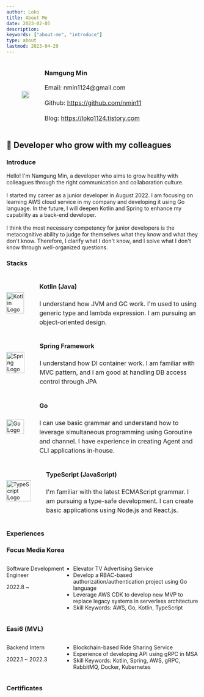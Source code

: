 ```yaml
---
author: Loko
title: About Me
date: 2023-02-05
description:
keywords: ["about-me", "introduce"]
type: about
lastmod: 2023-04-29
---
```


<div class="profile-row">
  <div class="profile-column">
    <img class="profile-image" src="/about-profile.jpg">
  </div>
  <div class="profile_column">
    <h3>Namgung Min</h3>
    <div class="contact-info">
      <p>Email: nmin1124@gmail.com</p>
      <p>Github: <a href="https://github.com/nmin11" target="_blank">https://github.com/nmin11</a></p>
      <p>Blog: <a href="https://loko1124.tistory.com" target="_blank">https://loko1124.tistory.com</a></p>
    </div>
  </div>
</div>

## 👯 Developer who grow with my colleagues

### Introduce

Hello! I'm Namgung Min, a developer who aims to grow healthy with colleagues through the right communication and collaboration culture.  
<br>
I started my career as a junior developer in August 2022. I am focusing on learning AWS cloud service in my company and developing it using Go language. In the future, I will deepen Kotlin and Spring to enhance my capability as a back-end developer.  
<br>
I think the most necessary competency for junior developers is the metacognitive ability to judge for themselves what they know and what they don't know. Therefore, I clarify what I don't know, and I solve what I don't know through well-organized questions.

### Stacks

<div class="stack-row">
  <div class="stack-image">
    <img src="/kotlin.png" alt="Kotlin Logo" class="stack-logo">
  </div>
  <div class="stack-description">
    <h4>Kotlin (Java)</h4>
    <p>I understand how JVM and GC work. I'm used to using generic type and lambda expression. I am pursuing an object-oriented design.</p>
  </div>
</div>
<div class="stack-row">
  <div class="stack-image">
    <img src="/spring.svg" alt="Spring Logo" class="stack-logo">
  </div>
  <div class="stack-description">
    <h4>Spring Framework</h4>
    <p>I understand how DI container work. I am familiar with MVC pattern, and I am good at handling DB access control through JPA</p>
  </div>
</div>
<div class="stack-row">
  <div class="stack-image">
    <img src="/go.png" alt="Go Logo" class="stack-logo">
  </div>
  <div class="stack-description">
    <h4>Go</h4>
    <p>I can use basic grammar and understand how to leverage simultaneous programming using Goroutine and channel. I have experience in creating Agent and CLI applications in-house.</p>
  </div>
</div>
<div class="stack-row">
  <div class="stack-image">
    <img src="/typescript.png" alt="TypeScript Logo" class="stack-logo">
  </div>
  <div class="stack-description">
    <h4>TypeScript (JavaScript)</h4>
    <p>I'm familiar with the latest ECMAScript grammar. I am pursuing a type-safe development. I can create basic applications using Node.js and React.js.</p>
  </div>
</div>

### Experiences

<h3 class="experience-company">Focus Media Korea</h3>
<div class="experience-row">
  <div class="experience-left">
    <p class="experience-position">Software Development Engineer</p>
    <p>2022.8 ~</p>
  </div>
  <div class="experience-details">
    <ul class="experience-tasks">
      <li>Elevator TV Advertising Service</li>
      <li>Develop a RBAC-based authorization/authentication project using Go language</li>
      <li>Leverage AWS CDK to develop new MVP to replace legacy systems in serverless architecture</li>
      <li>Skill Keywords: AWS, Go, Kotlin, TypeScript</li>
    </ul>
  </div>
</div>

<h3 class="experience-company">Easi6 (MVL)</h3>
<div class="experience-row">
  <div class="experience-left">
    <p class="experience-position">Backend Intern</p>
    <p>2022.1 ~ 2022.3</p>
  </div>
  <div class="experience-details">
    <ul class="experience-tasks">
      <li>Blockchain-based Ride Sharing Service</li>
      <li>Experience of developing API using gRPC in MSA</li>
      <li>Skill Keywords: Kotlin, Spring, AWS, gRPC, RabbitMQ, Docker, Kubernetes</li>
    </ul>
  </div>
</div>

### Certificates

<div data-iframe-width="150" data-iframe-height="270" data-share-badge-id="72830489-8acf-4a19-9698-a9554be23337" data-share-badge-host="https://www.credly.com"></div><script type="text/javascript" async src="//cdn.credly.com/assets/utilities/embed.js"></script>

<style>
  .profile-row {
    display: flex;
    align-items: center;
  }
  
  .profile-column {
    margin: 0 2.5rem;
  }

  .profile-image {
    width: 100%;
    max-width: 12rem;
    height: auto;
    display: block;
  }

  .contact-info {
    font-size: 1rem;
    line-height: 1.5;
  }

  .stack-row {
    display: flex;
    align-items: center;
  }

  .stack-image {
    width: 4rem;
    height: auto;
    margin-right: 2.5rem;
    flex: 1
  }

  .stack-logo {
    width: 100%;
    height: auto;
  }

  .stack-description {
    font-size: 1rem;
    line-height: 1.5;
    flex: 9;
  }

  .experience-row {
    display: flex;
    justify-content: space-between;
  }

  .experience-left {
    flex: 3;
  }

  .experience-details {
    flex: 7;
  }
</style>
